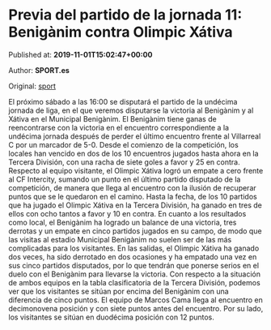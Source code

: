
# Previa del partido de la jornada 11: Benigànim contra Olimpic Xátiva

Published at: **2019-11-01T15:02:47+00:00**

Author: **SPORT.es**

Original: [sport](https://www.sport.es/es/noticias/tercera-division/previa-del-partido-de-la-jornada-11-beniganim-contra-olimpic-xativa-7710463)

El próximo sábado a las 16:00 se disputará el partido de la undécima jornada de liga, en el que veremos disputarse la victoria al Benigànim y al Xátiva en el Municipal Benigànim.
El Benigànim tiene ganas de reencontrarse con la victoria en el encuentro correspondiente a la undécima jornada después de perder el último encuentro frente al Villarreal C por un marcador de 5-0. Desde el comienzo de la competición, los locales han vencido en dos de los 10 encuentros jugados hasta ahora en la Tercera División, con una racha de siete goles a favor y 25 en contra.
Respecto al equipo visitante, el Olimpic Xátiva logró un empate a cero frente al CF Intercity, sumando un punto en el último partido disputado de la competición, de manera que llega al encuentro con la ilusión de recuperar puntos que se le quedaron en el camino. Hasta la fecha, de los 10 partidos que ha jugado el Olimpic Xátiva en la Tercera División, ha ganado en tres de ellos con ocho tantos a favor y 10 en contra.
En cuanto a los resultados como local, el Benigànim ha logrado un balance de una victoria, tres derrotas y un empate en cinco partidos jugados en su campo, de modo que las visitas al estadio Municipal Benigànim no suelen ser de las más complicadas para los visitantes. En las salidas, el Olimpic Xátiva ha ganado dos veces, ha sido derrotado en dos ocasiones y ha empatado una vez en sus cinco partidos disputados, por lo que tendrán que ponerse serios en el duelo con el Benigànim para llevarse la victoria.
Con respecto a la situación de ambos equipos en la tabla clasificatoria de la Tercera División, podemos ver que los visitantes se sitúan por encima del Benigànim con una diferencia de cinco puntos. El equipo de Marcos Cama llega al encuentro en decimonovena posición y con siete puntos antes del encuentro. Por su lado, los visitantes se sitúan en duodécima posición con 12 puntos.
